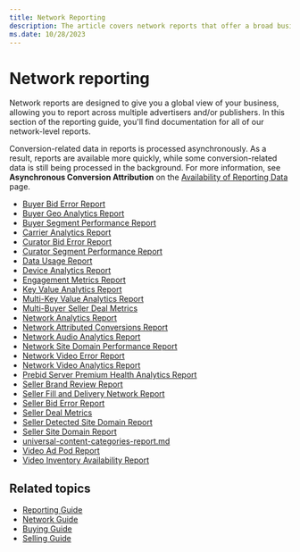 ```yaml
---
title: Network Reporting
description: The article covers network reports that offer a broad business overview by facilitating reporting across multiple advertisers and/or publishers, providing a global perspective on the company's network performance.
ms.date: 10/28/2023
---
```


# Network reporting

Network reports are designed to give you a global view of your business, allowing you to report across multiple advertisers and/or publishers.
In this section of the reporting guide, you'll find documentation for all of our network-level reports.

Conversion-related data in reports is processed asynchronously. As a result, reports are available more quickly, while some conversion-related data is still being
processed in the background. For more information, see **Asynchronous Conversion Attribution** on the [Availability of Reporting Data](availability-of-reporting-data.md) page.

- [Buyer Bid Error Report](buyer-bid-error-report.md)
- [Buyer Geo Analytics Report](buyer-geo-analytics-report.md)
- [Buyer Segment Performance Report](buyer-segment-performance-report.md)
- [Carrier Analytics Report](carrier-analytics-report.md)
- [Curator Bid Error Report](curator-analytics-report.md)
- [Curator Segment Performance Report](curator-segment-performance-report.md)
- [Data Usage Report](data-usage-report.md)
- [Device Analytics Report](device-analytics-report.md)
- [Engagement Metrics Report](engagement-metrics-report.md)
- [Key Value Analytics Report](key-value-analytics-report.md)
- [Multi-Key Value Analytics Report](multi-key-value-analytics-report.md)
- [Multi-Buyer Seller Deal Metrics](multi-buyer-seller-deal-metrics.md)
- [Network Analytics Report](network-analytics-report.md)
- [Network Attributed Conversions Report](member-attributed-conversions-report.md)
- [Network Audio Analytics Report](network-audio-analytics-report.md)
- [Network Site Domain Performance Report](network-site-domain-performance-report.md)
- [Network Video Error Report](network-video-error-report.md)
- [Network Video Analytics Report](network-video-analytics-report.md)
- [Prebid Server Premium Health Analytics Report](prebid-server-premium-health-analytics-report.md)
- [Seller Brand Review Report](seller-brand-review-report.md)
- [Seller Fill and Delivery Network Report](seller-fill-and-delivery-network-report.md)
- [Seller Bid Error Report](seller-bid-error-report.md)
- [Seller Deal Metrics](seller-deal-metrics.md)
- [Seller Detected Site Domain Report](seller-detected-site-domain-report.md)
- [Seller Site Domain Report](seller-segment-performance-report.md)
- [universal-content-categories-report.md](seller-site-domain-report.md)
- [Video Ad Pod Report](video-ad-pod-report.md)
- [Video Inventory Availability Report](video-inventory-availability-report.md)

## Related topics

- [Reporting Guide](reporting-guide.md)
- [Network Guide](network-guide.md)
- [Buying Guide](buying-guide.md)
- [Selling Guide](selling-guide.md)
